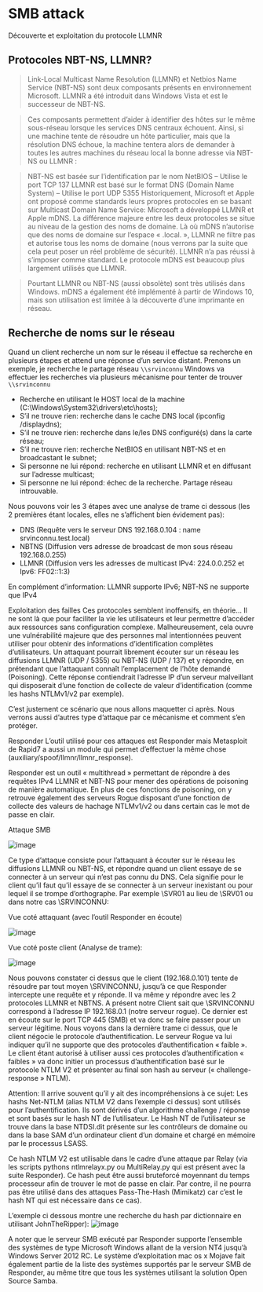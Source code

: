 # SMB attack
Découverte et exploitation du protocole LLMNR

## Protocoles NBT-NS, LLMNR?
>Link-Local Multicast Name Resolution (LLMNR) et Netbios Name Service (NBT-NS) sont deux composants présents en environnement Microsoft. LLMNR a été introduit dans Windows Vista et est le successeur de NBT-NS.

>Ces composants permettent d’aider à identifier des hôtes sur le même sous-réseau lorsque les services DNS centraux échouent. Ainsi, si une machine tente de résoudre un hôte particulier, mais que la résolution DNS échoue, la machine tentera alors de demander à toutes les autres machines du réseau local la bonne adresse via NBT-NS ou LLMNR :

>NBT-NS est basée sur l’identification par le nom NetBIOS – Utilise le port TCP 137
LLMNR est basé sur le format DNS (Domain Name System) – Utilise le port UDP 5355
Historiquement, Microsoft et Apple ont proposé comme standards leurs propres protocoles en se basant sur Multicast Domain Name Service: Microsoft a développé LLMNR et Apple mDNS. La différence majeure entre les deux protocoles se situe au niveau de la gestion des noms de domaine. Là où mDNS n’autorise que des noms de domaine sur l’espace « .local. », LLMNR ne filtre pas et autorise tous les noms de domaine (nous verrons par la suite que cela peut poser un réel problème de sécurité). LLMNR n’a pas réussi à s’imposer comme standard. Le protocole mDNS est beaucoup plus largement utilisés que LLMNR.

>Pourtant LLMNR ou NBT-NS (aussi obsolète) sont très utilisés dans Windows. mDNS a également été implémenté à partir de Windows 10, mais son utilisation est limitée à la découverte d’une imprimante en réseau.

## Recherche de noms sur le réseau
Quand un client recherche un nom sur le réseau il effectue sa recherche en plusieurs étapes et attend une réponse d’un service distant. Prenons un exemple, je recherche le partage réseau `\\srvinconnu`
Windows va effectuer les recherches via plusieurs mécanisme pour tenter de trouver `\\srvinconnu`

* Recherche en utilisant le HOST  local de la machine (C:\Windows\System32\drivers\etc\hosts);
* S’il ne trouve rien: recherche dans le cache DNS local (ipconfig /displaydns);
* S’il ne trouve rien: recherche dans le/les DNS configuré(s) dans la carte réseau;
* S’il ne trouve rien: recherche NetBIOS  en utilisant NBT-NS et en broadcastant le subnet;
* Si personne ne lui répond: recherche en utilisant LLMNR et en diffusant sur l’adresse multicast;
* Si personne ne lui répond: échec de la recherche. Partage réseau introuvable.

Nous pouvons voir les 3 étapes avec une analyse de trame ci dessous (les 2 premières étant locales, elles ne s’affichent bien évidement pas):
*  DNS (Requête vers le serveur DNS 192.168.0.104 : name srvinconnu.test.local)
*  NBTNS (Diffusion vers adresse de broadcast de mon sous réseau 192.168.0.255)
*  LLMNR (Diffusion vers les adresses de multicast IPv4: 224.0.0.252 et Ipv6:  FF02::1:3)

En complément d’information: LLMNR supporte IPv6; NBT-NS ne supporte que IPv4

Exploitation des failles
Ces protocoles semblent inoffensifs, en théorie… Il ne sont là que pour faciliter la vie les utilisateurs et leur permettre d’accéder aux ressources sans configuration complexe. Malheureusement, cela ouvre une vulnérabilité majeure que des personnes mal intentionnées peuvent utiliser pour obtenir des informations d’identification complètes d’utilisateurs.
Un attaquant pourrait librement écouter sur un réseau les diffusions LLMNR (UDP / 5355) ou NBT-NS (UDP / 137) et y répondre, en prétendant que l’attaquant connaît l’emplacement de l’hôte demandé (Poisoning). Cette réponse contiendrait l’adresse IP d’un serveur malveillant qui disposerait d’une fonction de collecte de valeur d’identification (comme les hashs NTLMv1/v2  par exemple).

C’est justement ce scénario que nous allons maquetter ci après. Nous verrons aussi d’autres type d’attaque par ce mécanisme et comment s’en protéger.

Responder
L’outil utilisé pour ces attaques est Responder mais Metasploit de Rapid7 a aussi un module qui permet d’effectuer la même chose (auxiliary/spoof/llmnr/llmnr_response).

Responder est un outil « multithread » permettant de répondre à des requêtes IPv4 LLMNR et NBT-NS pour mener des opérations de poisoning de manière automatique. En plus de ces fonctions de poisoning, on y retrouve également des serveurs Rogue disposant d’une fonction de collecte des valeurs de hachage NTLMv1/v2 ou dans certain cas le mot de passe en clair.

Attaque SMB


 ![image](https://user-images.githubusercontent.com/83721477/150602762-3c8ff229-1a34-443f-bf06-3a0abc5252b0.png)


Ce type d’attaque consiste pour l’attaquant à écouter sur le réseau les diffusions LLMNR ou NBT-NS, et répondre quand un client essaye de se connecter à un serveur qui n’est pas connu du DNS. Cela signifie pour le client qu’il faut qu’il essaye de se connecter à un serveur inexistant ou pour lequel il se trompe d’orthographe. Par exemple \\SVR01 au lieu de \\SRV01 ou dans notre cas \\SRVINCONNU:

Vue coté attaquant (avec l’outil Responder en écoute)


 ![image](https://user-images.githubusercontent.com/83721477/150602769-36be0b4a-f397-451a-9fdb-10fb1a441fa3.png)


Vue coté poste client (Analyse de trame):

![image](https://user-images.githubusercontent.com/83721477/150602776-1105dd04-8c83-4e0d-b983-b5b4eb0d107e.png)


Nous pouvons constater ci dessus que le client (192.168.0.101) tente de résoudre par tout moyen \\SRVINCONNU, jusqu’à ce que Responder intercepte une requête et y réponde. Il va même y répondre avec les 2 protocoles LLMNR et NBTNS.  A présent notre Client sait que \\SRVINCONNU correspond à l’adresse IP 192.168.0.1 (notre serveur rogue). Ce dernier est en écoute sur le port TCP 445 (SMB) et va donc se faire passer pour un serveur légitime. Nous voyons dans la dernière trame ci dessus, que le client négocie le protocole d’authentification. Le serveur Rogue va lui indiquer qu’il ne supporte que des protocoles d’authentification « faible ». Le client étant autorisé à utiliser aussi ces protocoles d’authentification « faibles » va donc initier un processus d’authentification basé sur le protocole NTLM V2 et présenter au final son hash au serveur (« challenge-response » NTLM).

Attention: Il arrive souvent qu’il y ait des incompréhensions à ce sujet: 
Les hashs Net-NTLM (alias NTLM V2 dans l’exemple ci dessus) sont utilisés pour l’authentification. Ils sont dérivés d’un algorithme challenge / réponse et sont basés sur le hash NT de l’utilisateur. Le Hash NT de l’utilisateur se trouve dans la base NTDSI.dit présente sur les contrôleurs de domaine ou dans la base SAM d’un ordinateur client d’un domaine et chargé en mémoire par le processus LSASS.

Ce hash NTLM V2 est utilisable dans le cadre d’une attaque par Relay (via les scripts pythons ntlmrelayx.py ou MultiRelay.py qui est présent avec la suite Responder). Ce hash peut être aussi bruteforcé moyennant du temps processeur afin de trouver le mot de passe en clair.
Par contre, il ne pourra pas être utilisé dans des attaques Pass-The-Hash (Mimikatz) car c’est le hash NT qui est nécessaire dans ce cas).

L’exemple ci dessous montre une recherche du hash par dictionnaire en utilisant JohnTheRipper):
![image](https://user-images.githubusercontent.com/83721477/150602796-8bccf440-0419-4787-8eeb-8dae3c68a939.png)

A noter que le serveur SMB exécuté par Responder supporte l’ensemble des systèmes de type Microsoft Windows allant de la version NT4 jusqu’à Windows Server 2012 RC. Le système d’exploitation mac os x Mojave fait également partie de la liste des systèmes supportés par le serveur SMB de Responder, au même titre que tous les systèmes utilisant la solution Open Source Samba.
